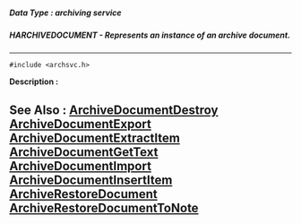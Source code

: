 ##### Data Type : archiving service
##### HARCHIVEDOCUMENT - Represents an instance of an archive document.
---
```
#include <archsvc.h>
```
**Description :**



**See Also :**
[ArchiveDocumentDestroy](/reference/Func/ArchiveDocumentDestroy)
[ArchiveDocumentExport](/reference/Func/ArchiveDocumentExport)
[ArchiveDocumentExtractItem](/reference/Func/ArchiveDocumentExtractItem)
[ArchiveDocumentGetText](/reference/Func/ArchiveDocumentGetText)
[ArchiveDocumentImport](/reference/Func/ArchiveDocumentImport)
[ArchiveDocumentInsertItem](/reference/Func/ArchiveDocumentInsertItem)
[ArchiveRestoreDocument](/reference/Func/ArchiveRestoreDocument)
[ArchiveRestoreDocumentToNote](/reference/Func/ArchiveRestoreDocumentToNote)
---
